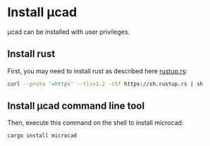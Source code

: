 # Install µcad

µcad can be installed with user privileges.

## Install rust

First, you may need to install rust as described here
[rustup.rs](https://rustup.rs/):

```sh
curl --proto '=https' --tlsv1.2 -sSf https://sh.rustup.rs | sh
```

## Install µcad command line tool

Then, execute this command on the shell to install microcad:

```sh
cargo install microcad
```
